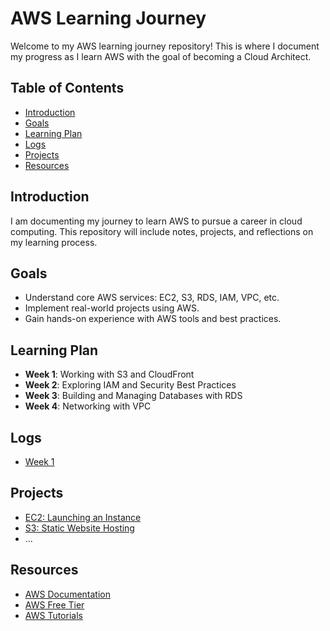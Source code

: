 # AWS Learning Journey

Welcome to my AWS learning journey repository! This is where I document my progress as I learn AWS with the goal of becoming a Cloud Architect.

## Table of Contents

- [Introduction](#introduction)
- [Goals](#goals)
- [Learning Plan](#learning-plan)
- [Logs](#logs)
- [Projects](#projects)
- [Resources](#resources)

## Introduction

I am documenting my journey to learn AWS to pursue a career in cloud computing. This repository will include notes, projects, and reflections on my learning process.

## Goals

- Understand core AWS services: EC2, S3, RDS, IAM, VPC, etc.
- Implement real-world projects using AWS.
- Gain hands-on experience with AWS tools and best practices.

## Learning Plan

- **Week 1**: Working with S3 and CloudFront
- **Week 2**: Exploring IAM and Security Best Practices
- **Week 3**: Building and Managing Databases with RDS
- **Week 4**: Networking with VPC

## Logs

- [Week 1](logs/week1.md)

## Projects

- [EC2: Launching an Instance](EC2/launch-ec2-instance)
- [S3: Static Website Hosting](S3/static-website)
- ...

## Resources

- [AWS Documentation](https://docs.aws.amazon.com/)
- [AWS Free Tier](https://aws.amazon.com/free/)
- [AWS Tutorials](https://aws.amazon.com/getting-started/hands-on/)
